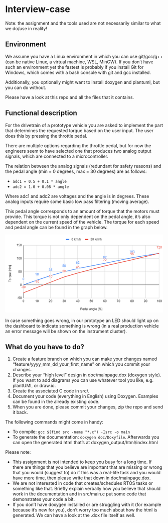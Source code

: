 # Interview-case

Note: the assignment and the tools used are not necessarily similar to what we do/use in reality!

## Environment
We assume you have a Linux environment in which you can use git/gcc/g++ (can be native Linux, a virtual machine, WSL, MinGW). If you don’t have such an environment yet the fastest is probably if you install Git for Windows, which comes with a bash console with git and gcc installed.

Additionally, you optionally might want to install doxygen and plantuml, but you can do without.

Please have a look at this repo and all the files that it contains.


## Functional description

For the drivetrain of a prototype vehicle you are asked to implement the part that determines the requested torque based on the user input. The user does this by pressing the throttle pedal.

There are multiple options regarding the throttle pedal, but for now the engineers seem to have selected one that produces two analog output signals, which are connected to a microcontroller. 

The relation between the analog signals (redundant for safety reasons) and the pedal angle (min = 0 degrees, max = 30 degrees) are as follows:

- `adc1 = 0.5 + 0.1 * angle`
- `adc2 = 1.0 + 0.08 * angle`

Where adc1 and adc2 are voltages and the angle is in degrees. These analog inputs require some basic low pass filtering (moving average).

This pedal angle corresponds to an amount of torque that the motors must provide. This torque is not only dependent on the pedal angle, it’s also dependent on the current speed of the vehicle. The torque for each speed and pedal angle can be found in the graph below.

![pedal map](./doc/Pedalmap.png)

In case something goes wrong, in our prototype an LED should light up on the dashboard to indicate something is wrong (in a real production vehicle an error message will be shown on the instrument cluster).


## What do you have to do?

1. Create a feature branch on which you can make your changes named “feature/yyyy_mm_dd_your_first_name” on which you commit your changes.
2. Describe your “high level” design in doc/mainpage.dox (doxygen style). If you want to add diagrams you can use whatever tool you like, e.g. plantUML or draw.io.
3. Create the associated C code in src/.
4. Document your code (everything in English) using Doxygen. Examples can be found in the already existing code.
5. When you are done, please commit your changes, zip the repo and send it back.

The following commands might come in handy:

- To compile: `gcc $(find src -name "*.c") -Isrc -o main`
- To generate the documentation: `doxygen doc/Doxyfile`.
  Afterwards you can open the generated html that’s at doxygen_output/html/index.html

Please note:

- This assignment is not intended to keep you busy for a long time. If there are things that you believe are important that are missing or wrong that you would (suggest to) do if this
was a real-life task and you would have more time, then please write that down in doc/mainpage.dox.
- We are not interested in code that creates/schedules RTOS tasks or something like that. Briefly explain verbally how you believe that should work in the documentation and in src/main.c put some code that demonstrates your code a bit.
- If you don’t have doxygen installed or are struggling with it (for example because it’s new for you), don’t worry too much about how the html is generated. We can have a look at the .dox file itself as well.
